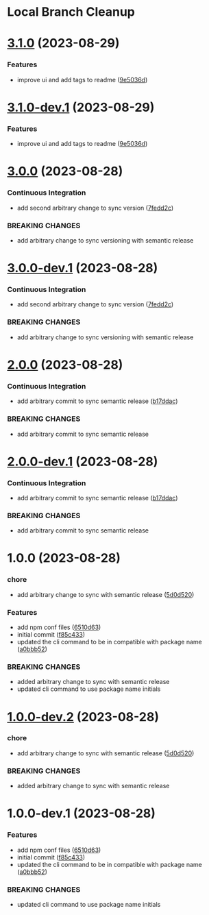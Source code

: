 # Local Branch Cleanup

# [3.1.0](https://github.com/demirtasdurmus/local-branch-cleanup/compare/v3.0.0...v3.1.0) (2023-08-29)


### Features

* improve ui and add tags to readme ([9e5036d](https://github.com/demirtasdurmus/local-branch-cleanup/commit/9e5036d5f108f2b2c1b467488b891c5cdd2d820d))

# [3.1.0-dev.1](https://github.com/demirtasdurmus/local-branch-cleanup/compare/v3.0.0...v3.1.0-dev.1) (2023-08-29)


### Features

* improve ui and add tags to readme ([9e5036d](https://github.com/demirtasdurmus/local-branch-cleanup/commit/9e5036d5f108f2b2c1b467488b891c5cdd2d820d))

# [3.0.0](https://github.com/demirtasdurmus/local-branch-cleanup/compare/v2.0.0...v3.0.0) (2023-08-28)


### Continuous Integration

* add second arbitrary change to sync version ([7fedd2c](https://github.com/demirtasdurmus/local-branch-cleanup/commit/7fedd2c6ca605175826b929d6da7362937321e20))


### BREAKING CHANGES

* add arbitrary change to sync versioning with semantic release

# [3.0.0-dev.1](https://github.com/demirtasdurmus/local-branch-cleanup/compare/v2.0.0...v3.0.0-dev.1) (2023-08-28)


### Continuous Integration

* add second arbitrary change to sync version ([7fedd2c](https://github.com/demirtasdurmus/local-branch-cleanup/commit/7fedd2c6ca605175826b929d6da7362937321e20))


### BREAKING CHANGES

* add arbitrary change to sync versioning with semantic release

# [2.0.0](https://github.com/demirtasdurmus/local-branch-cleanup/compare/v1.0.0...v2.0.0) (2023-08-28)


### Continuous Integration

* add arbitrary commit to sync semantic release ([b17ddac](https://github.com/demirtasdurmus/local-branch-cleanup/commit/b17ddacf559fd83b287d86eb04fe4819199a6ade))


### BREAKING CHANGES

* add arbitrary commit to sync semantic release

# [2.0.0-dev.1](https://github.com/demirtasdurmus/local-branch-cleanup/compare/v1.0.0...v2.0.0-dev.1) (2023-08-28)


### Continuous Integration

* add arbitrary commit to sync semantic release ([b17ddac](https://github.com/demirtasdurmus/local-branch-cleanup/commit/b17ddacf559fd83b287d86eb04fe4819199a6ade))


### BREAKING CHANGES

* add arbitrary commit to sync semantic release

# 1.0.0 (2023-08-28)


### chore

* add arbitrary change to sync with semantic release ([5d0d520](https://github.com/demirtasdurmus/local-branch-cleanup/commit/5d0d5206945db2be285e475281f0308b17f12e6c))


### Features

* add npm conf files ([6510d63](https://github.com/demirtasdurmus/local-branch-cleanup/commit/6510d632c419c10e5d73131841fc65070bbb9cba))
* initial commit ([f85c433](https://github.com/demirtasdurmus/local-branch-cleanup/commit/f85c433a666852bee176d9d811317f7a29395229))
* updated the cli command to be in compatible with package name ([a0bbb52](https://github.com/demirtasdurmus/local-branch-cleanup/commit/a0bbb521a6ecc02b6f3959e715656eb2a858c870))


### BREAKING CHANGES

* added arbitrary change to sync with semantic release
* updated cli command to use package name initials

# [1.0.0-dev.2](https://github.com/demirtasdurmus/local-branch-cleanup/compare/v1.0.0-dev.1...v1.0.0-dev.2) (2023-08-28)


### chore

* add arbitrary change to sync with semantic release ([5d0d520](https://github.com/demirtasdurmus/local-branch-cleanup/commit/5d0d5206945db2be285e475281f0308b17f12e6c))


### BREAKING CHANGES

* added arbitrary change to sync with semantic release

# 1.0.0-dev.1 (2023-08-28)


### Features

* add npm conf files ([6510d63](https://github.com/demirtasdurmus/local-branch-cleanup/commit/6510d632c419c10e5d73131841fc65070bbb9cba))
* initial commit ([f85c433](https://github.com/demirtasdurmus/local-branch-cleanup/commit/f85c433a666852bee176d9d811317f7a29395229))
* updated the cli command to be in compatible with package name ([a0bbb52](https://github.com/demirtasdurmus/local-branch-cleanup/commit/a0bbb521a6ecc02b6f3959e715656eb2a858c870))


### BREAKING CHANGES

* updated cli command to use package name initials
